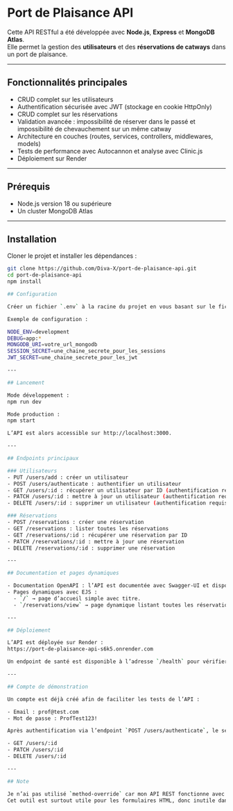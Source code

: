 # Port de Plaisance API

Cette API RESTful a été développée avec **Node.js**, **Express** et **MongoDB Atlas**.  
Elle permet la gestion des **utilisateurs** et des **réservations de catways** dans un port de plaisance.

---

## Fonctionnalités principales

- CRUD complet sur les utilisateurs  
- Authentification sécurisée avec JWT (stockage en cookie HttpOnly)  
- CRUD complet sur les réservations  
- Validation avancée : impossibilité de réserver dans le passé et impossibilité de chevauchement sur un même catway  
- Architecture en couches (routes, services, controllers, middlewares, models)  
- Tests de performance avec Autocannon et analyse avec Clinic.js  
- Déploiement sur Render  

---

## Prérequis

- Node.js version 18 ou supérieure  
- Un cluster MongoDB Atlas  

---

## Installation

Cloner le projet et installer les dépendances :

```bash
git clone https://github.com/Diva-X/port-de-plaisance-api.git
cd port-de-plaisance-api
npm install

## Configuration

Créer un fichier `.env` à la racine du projet en vous basant sur le fichier fourni `.env.example`.

Exemple de configuration :

NODE_ENV=development
DEBUG=app:*
MONGODB_URI=votre_url_mongodb
SESSION_SECRET=une_chaine_secrete_pour_les_sessions
JWT_SECRET=une_chaine_secrete_pour_les_jwt

---

## Lancement

Mode développement :  
npm run dev

Mode production :  
npm start

L’API est alors accessible sur http://localhost:3000.

---

## Endpoints principaux

### Utilisateurs
- PUT /users/add : créer un utilisateur  
- POST /users/authenticate : authentifier un utilisateur  
- GET /users/:id : récupérer un utilisateur par ID (authentification requise)  
- PATCH /users/:id : mettre à jour un utilisateur (authentification requise)  
- DELETE /users/:id : supprimer un utilisateur (authentification requise)  

### Réservations
- POST /reservations : créer une réservation  
- GET /reservations : lister toutes les réservations  
- GET /reservations/:id : récupérer une réservation par ID  
- PATCH /reservations/:id : mettre à jour une réservation  
- DELETE /reservations/:id : supprimer une réservation  

---

## Documentation et pages dynamiques

- Documentation OpenAPI : l’API est documentée avec Swagger-UI et disponible à l’adresse `/docs`.  
- Pages dynamiques avec EJS :  
  - `/` → page d’accueil simple avec titre.  
  - `/reservations/view` → page dynamique listant toutes les réservations sous forme de tableau.  

---

## Déploiement

L’API est déployée sur Render :  
https://port-de-plaisance-api-s6k5.onrender.com

Un endpoint de santé est disponible à l’adresse `/health` pour vérifier l’état du service.

---

## Compte de démonstration

Un compte est déjà créé afin de faciliter les tests de l’API :

- Email : prof@test.com  
- Mot de passe : ProfTest123!  

Après authentification via l’endpoint `POST /users/authenticate`, le serveur retournera un cookie jwt (HttpOnly, Secure, SameSite=Strict) permettant d’accéder aux routes protégées comme :

- GET /users/:id  
- PATCH /users/:id  
- DELETE /users/:id  

---

## Note

Je n’ai pas utilisé `method-override` car mon API REST fonctionne avec des clients capables d’envoyer directement PUT, PATCH et DELETE (ex. Postman, curl).  
Cet outil est surtout utile pour les formulaires HTML, donc inutile dans ce projet.
